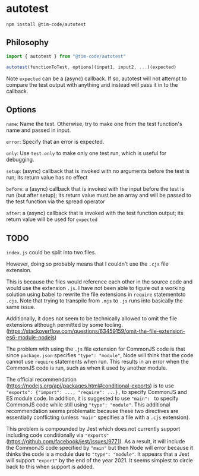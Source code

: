 # autotest

```
npm install @tim-code/autotest
```

## Philosophy

```js
import { autotest } from "@tim-code/autotest"

autotest(functionToTest, options)(input1, input2, ...)(expected)
```

Note `expected` can be a (async) callback. If so, autotest will not attempt to compare the test output with anything and instead will pass it in to the callback.

## Options

`name`: Name the test. Otherwise, try to make one from the test function's name and passed in input.

`error`: Specify that an error is expected.

`only`: Use `test.only` to make only one test run, which is useful for debugging.

`setup`: (async) callback that is invoked with no arguments before the test is run; its return value has no effect

`before`: a (async) callback that is invoked with the input before the test is run (but after setup); its return value must be an array and will be passed to the test function via the spread operator

`after`: a (async) callback that is invoked with the test function output; its return value will be used for `expected`

## TODO

`index.js` could be split into two files.

However, doing so probably means that I couldn't use the `.cjs` file extension.

This is because the files would reference each other in the source code and would use the extension `.js`. I have not been able
to figure out a working solution using babel to rewrite the file extensions in `require` statementsto `.cjs`. Note that trying to transpile from `.mjs` to `.js`
runs into basically the same issue.

Additionally, it does not seem to be technically allowed to omit the file extensions although permitted by some tooling. (https://stackoverflow.com/questions/63459159/omit-the-file-extension-es6-module-nodejs)

The problem with using the `.js` file extension for CommonJS code is that since `package.json` specifies `"type": "module"`, Node
will think that the code cannot use `require` statements when run. This results in an error when the CommonJS code is run, such as
when it used by another module.

The official recommendation (https://nodejs.org/api/packages.html#conditional-exports) is to use
`"exports": {"import": ..., "require": ...},` to specify CommonJS and ES module code. In addition, it is suggested to use `"main": ` to specify CommonJS
code while still using `"type": "module"`. This additional recommendation seems problematic because these two directives are essentially conflicting (unless `"main"`
specifies a file with a `.cjs` extension).

This problem is compounded by Jest which does not currently support including code conditionally via `"exports"` (https://github.com/facebook/jest/issues/9771).
As a result, it will include the CommonJS code specified by `"main"` but then Node will error because it thinks the code is a module due to `"type": "module"`.
It appears that a Jest will support `"export"` by the end of the year 2021. It seems simplest to circle back to this when support is added.

